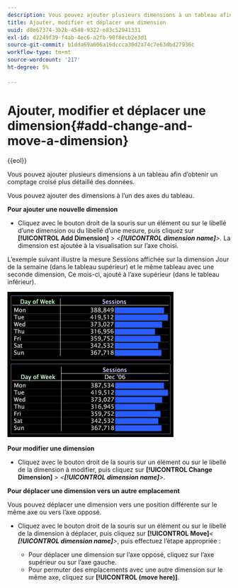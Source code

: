```yaml
---
description: Vous pouvez ajouter plusieurs dimensions à un tableau afin d’obtenir un comptage croisé plus détaillé des données.
title: Ajouter, modifier et déplacer une dimension
uuid: d8e67374-3b2b-4548-9322-e83c52941331
exl-id: d2249f39-f4ab-4ec6-a2fb-90f8ecb2e3d1
source-git-commit: b1dda69a606a16dccca30d2a74c7e63dbd27936c
workflow-type: tm+mt
source-wordcount: '217'
ht-degree: 5%

---
```


# Ajouter, modifier et déplacer une dimension{#add-change-and-move-a-dimension}

{{eol}}

Vous pouvez ajouter plusieurs dimensions à un tableau afin d’obtenir un comptage croisé plus détaillé des données.

Vous pouvez ajouter des dimensions à l’un des axes du tableau.

**Pour ajouter une nouvelle dimension**

* Cliquez avec le bouton droit de la souris sur un élément ou sur le libellé d’une dimension ou du libellé d’une mesure, puis cliquez sur **[!UICONTROL Add Dimension]** > *&lt;**[!UICONTROL dimension name]**>.* La dimension est ajoutée à la visualisation sur l’axe choisi.

L’exemple suivant illustre la mesure Sessions affichée sur la dimension Jour de la semaine (dans le tableau supérieur) et le même tableau avec une seconde dimension, Ce mois-ci, ajouté à l’axe supérieur (dans le tableau inférieur).

![](assets/vis_Table_CrossTab.png)

**Pour modifier une dimension**

* Cliquez avec le bouton droit de la souris sur un élément ou sur le libellé de la dimension à modifier, puis cliquez sur **[!UICONTROL Change Dimension]** > *&lt;**[!UICONTROL dimension name]**>*.

**Pour déplacer une dimension vers un autre emplacement**

Vous pouvez déplacer une dimension vers une position différente sur le même axe ou vers l’axe opposé.

* Cliquez avec le bouton droit de la souris sur un élément ou sur le libellé de la dimension à déplacer, puis cliquez sur **[!UICONTROL Move]***&lt; **[!UICONTROL dimension name]**>*, puis effectuez l’étape appropriée :

   * Pour déplacer une dimension sur l’axe opposé, cliquez sur l’axe supérieur ou sur l’axe gauche.
   * Pour permuter des emplacements avec une autre dimension sur le même axe, cliquez sur **[!UICONTROL (move here)]**.
